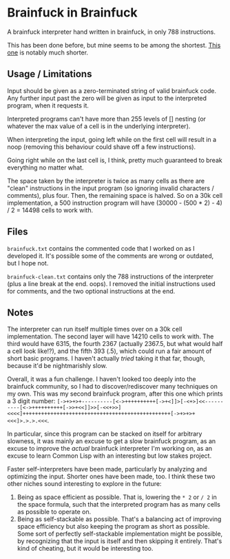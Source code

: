 # Brainfuck in Brainfuck
A brainfuck interpreter hand written in brainfuck, in only 788 instructions.

This has been done before, but mine seems to be among the shortest. [This one](https://brainfuck.org/dbfi.b) is notably much shorter.

## Usage / Limitations
Input should be given as a zero-terminated string of valid brainfuck code. Any further input past the zero will be given as input to the interpreted program, when it requests it.

Interpreted programs can't have more than 255 levels of [] nesting (or whatever the max value of a cell is in the underlying interpreter).

When interpreting the input, going left while on the first cell will result in a noop (removing this behaviour could shave off a few instructions).

Going right while on the last cell is, I think, pretty much guaranteed to break everything no matter what.

The space taken by the interpreter is twice as many cells as there are "clean" instructions in the input program (so ignoring invalid characters / comments), plus four. Then, the remaining space is halved. So on a 30k cell implementation, a 500 instruction program will have (30000 - (500 * 2) - 4) / 2 = 14498 cells to work with.

## Files
`brainfuck.txt` contains the commented code that I worked on as I developed it. It's possible some of the comments are wrong or outdated, but I hope not.

`brainfuck-clean.txt` contains only the 788 instructions of the interpreter (plus a line break at the end. oops). I removed the initial instructions used for comments, and the two optional instructions at the end.

## Notes

The interpreter can run itself multiple times over on a 30k cell implementation. The second layer will have 14210 cells to work with. The third would have 6315, the fourth 2367 (actually 2367.5, but what would half a cell look like!?), and the fifth 393 (.5), which could run a fair amount of short basic programs. I haven't actually *tried* taking it that far, though, because it'd be nightmarishly slow.

Overall, it was a fun challenge. I haven't looked too deeply into the brainfuck community, so I had to discover/rediscover many techniques on my own. This was my second brainfuck program, after this one which prints a 3 digit number: `[->+>+>+----------[<->++++++++++[->+<]]>[-<+>]<<----------[<->++++++++++[->>+<<]]>>[-<<+>>]<<<<]++++++++++++++++++++++++++++++++++++++++++++++++[->+>+>+<<<]>.>.>.<<<`.

In particular, since this program can be stacked on itself for arbitrary slowness, it was mainly an excuse to get a slow brainfuck program, as an excuse to improve the _actual_ brainfuck interpreter I'm working on, as an excuse to learn Common Lisp with an interesting but low stakes project.


Faster self-interpreters have been made, particularly by analyzing and optimizing the input. Shorter ones have been made, too. I think these two other niches sound interesting to explore in the future:
1. Being as space efficient as possible. That is, lowering the `* 2` or `/ 2` in the space formula, such that the interpreted program has as many cells as possible to operate on.
2. Being as self-stackable as possible. That's a balancing act of improving space efficiency but also keeping the program as short as possible. Some sort of perfectly self-stackable implementation might be possible, by recognizing that the input is itself and then skipping it entirely. That's kind of cheating, but it would be interesting too.
